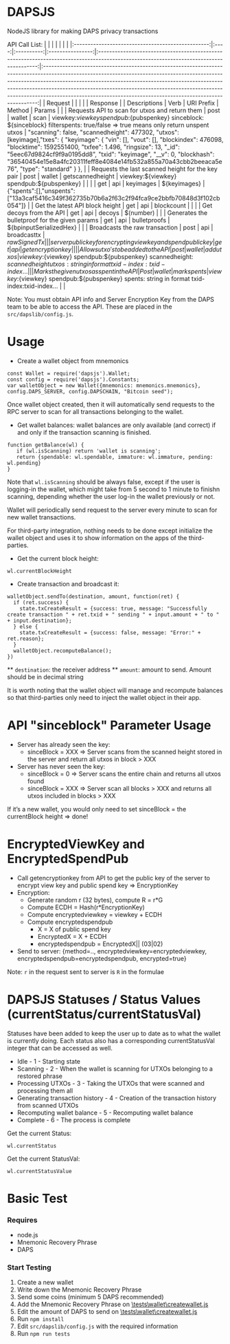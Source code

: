 # DAPSJS
NodeJS library for making DAPS privacy transactions

API Call List:
|                                                   |      |            |                  |                                                                                                                                        |                                                                                                                                                                                                                                                                                                                                                                                                      |
|:-------------------------------------------------:|:----:|:----------:|:----------------:|:--------------------------------------------------------------------------------------------------------------------------------------:|:----------------------------------------------------------------------------------------------------------------------------------------------------------------------------------------------------------------------------------------------------------------------------------------------------------------------------------------------------------------------------------------------------:|
|                      Request                      |      |            |                  |                                                                                                                                        | Response                                                                                                                                                                                                                                                                                                                                                                                             |
| Descriptions                                      | Verb | URI Prefix | Method           | Params                                                                                                                                 |                                                                                                                                                                                                                                                                                                                                                                                                      |
| Requests API to scan for utxos and return them    | post | wallet     | scan             | viewkey:${viewkey}  spendpub:${pubspenkey}  sinceblock: ${sinceblock} filterspents: true/false => true means only return unspent utxos | "scanning": false, "scannedheight": 477302,    "utxos": [keyimage],"txes": { "keyimage": {   "vin": [],   "vout": [],   "blockindex": 476098,   "blocktime": 1592551400,   "txfee": 1.496,   "ringsize": 13,   "_id": "5eec67d9824cf9f9a0195dd8",   "txid": "keyimage",   "__v": 0,   "blockhash": "36540454e15e8a4fc20311feff8e4084e14fb532a855a70a43cbb2beeaca5e76",   "type": "standard"   }   }, |
| Requests the last scanned height for the key pair | post | wallet     | getscannedheight | viewkey:${viewkey}  spendpub:${pubspenkey}                                                                                             |                                                                                                                                                                                                                                                                                                                                                                                                      |
|                                                   | get  | api        | keyimages        | ${keyimages}                                                                                                                           | {"spents":[],"unspents":["13a3caf5416c349f362735b70b6a2f63c2f94fca9ce2bbfb70848d3f102cb054"]}                                                                                                                                                                                                                                                                                                        |
| Get the latest API block height                   | get  | api        | blockcount       |                                                                                                                                        |                                                                                                                                                                                                                                                                                                                                                                                                      |
| Get decoys from the API                           | get  | api        | decoys           | $(number)                                                                                                                              |                                                                                                                                                                                                                                                                                                                                                                                                      |
| Generates the bulletproof for the given params   | get  | api        | bulletproofs     | ${bpinputSerializedHex}                                                                                                                |                                                                                                                                                                                                                                                                                                                                                                                                      |
| Broadcasts the raw transaction                    | post | api        | broadcasttx      | ${rawSignedTx}                                                                                                                         |                                                                                                                                                                                                                                                                                                                                                                                                      |
|server public key for encrypting view key and spend public key| get  | api        | getencryptionkey |                                                                                                                                        |                                                                                                                                                                                                                                                                                                                                                                                                      |
| Allows utxo's to be added to the API              | post | wallet     | addutxos         | viewkey:${viewkey} spendpub:${pubspenkey} scannedheight: ${scannedheight} utxos: string in format txid-index:txid-index...             |                                                                                                                                                                                                                                                                                                                                                                                                      |
| Marks the given utxos as spent in the API         | Post | wallet     | markspents       | viewkey:${viewkey} spendpub:${pubspenkey} spents: string in format txid-index:txid-index...                                            |                                                                                                                                                                                                                                                                                                                                                                                                      |


Note: You must obtain API info and Server Encryption Key from the DAPS team to be able to access the API. These are placed in the `src/dapslib/config.js`.

Usage
===============
* Create a wallet object from mnemonics
```
const Wallet = require('dapsjs').Wallet;
const config = require('dapsjs').Constants;
var walletObject = new Wallet({mnemonics: mnemonics.mnemonics}, config.DAPS_SERVER, config.DAPSCHAIN, "Bitcoin seed");
```

Once wallet object created, then it will automatically send requests to the RPC server to scan for all transactions belonging to the wallet.

* Get wallet balances: wallet balances are only available (and correct) if and only if the transaction scanning is finished. 
```
function getBalance(wl) {
   if (wl.isScanning) return 'wallet is scanning';
   return {spendable: wl.spendable, immature: wl.immature, pending: wl.pending}
}
```
Note that `wl.isScanning` should be always false, except if the user is logging-in the wallet, which might take from 5 second to 1 minute to finishn scanning, depending whether the user log-in the wallet previously or not.

Wallet will periodically send request to the server every minute to scan for new wallet transactions.

For third-party integration, nothing needs to be done except initialize the wallet object and uses it to show information on the apps of the third-parties.

* Get the current block height: 
```
wl.currentBlockHeight
```

* Create transaction and broadcast it:
```
walletObject.sendTo(destination, amount, function(ret) {
  if (ret.success) {
    state.txCreateResult = {success: true, message: "Successfully create transaction " + ret.txid + " sending " + input.amount + " to " + input.destination};
  } else {
    state.txCreateResult = {success: false, message: "Error:" + ret.reason};
  }
  walletObject.recomputeBalance();
})
```
   ** `destination`: the receiver address
   ** `amount`: amount to send. Amount should be in decimal string

It is worth noting that the wallet object will manage and recompute balances so that third-parties only need to inject the wallet object in their app.

API "sinceblock" Parameter Usage
===============
* Server has already seen the key:
    * sinceBlock = XXX => Server scans from the scanned height stored in the server and return all utxos in block > XXX
* Server has never seen the key:
    * sinceBlock = 0 => Server scans the entire chain and returns all utxos found
    * sinceBlock = XXX => Server scan all blocks > XXX and returns all utxos included in blocks > XXX

If it’s a new wallet, you would only need to set sinceBlock = the currentBlock height => done!

EncryptedViewKey and EncryptedSpendPub
================
* Call getencryptionkey from API to get the public key of the server to encrypt view key and public spend key => EncryptionKey
* Encryption:
    * Generate random r (32 bytes), compute R = r*G
    * Compute ECDH = Hash(r*EncryptionKey)
    * Compute encryptedviewkey = viewkey + ECDH
    * Compute encryptedspendpub
        * X = X of public spend key
        * EncryptedX = X + ECDH
        * encryptedspendpub = EncryptedX|| (03|02)
* Send to server: {method=.., encryptedviewkey=encryptedviewkey, encryptedspendpub=encryptedspendpub, encrypted=true}

Note: `r` in the request sent to server is `R` in the formulae

DAPSJS Statuses / Status Values (currentStatus/currentStatusVal)
================
Statuses have been added to keep the user up to date as to what the wallet is currently doing. Each status also has a corresponding currentStatusVal integer that can be accessed as well.
* Idle - 1 - Starting state
* Scanning - 2 - When the wallet is scanning for UTXOs belonging to a restored phrase
* Processing UTXOs - 3 - Taking the UTXOs that were scanned and processing them all
* Generating transaction history - 4 - Creation of the transaction history from scanned UTXOs
* Recomputing wallet balance - 5 - Recomputing wallet balance
* Complete - 6 - The process is complete

Get the current Status: 
```
wl.currentStatus
```
Get the current StatusVal: 
```
wl.currentStatusValue
```

Basic Test
================

### Requires
*  node.js 
*  Mnemonic Recovery Phrase
*  DAPS

### Start Testing
1. Create a new wallet
2. Write down the Mnemonic Recovery Phrase
3. Send some coins (minimum 5 DAPS recommended)
4. Add the Mnemonic Recovery Phrase on [\tests\wallet\createwallet.js](https://github.com/DAPSCoin/DAPSJS/blob/master/tests/wallet/createwallet.js#L5)
5. Edit the amount of DAPS to send on [\tests\wallet\createwallet.js](https://github.com/DAPSCoin/DAPSJS/blob/master/tests/wallet/createwallet.js#L9)
6. Run `npm install`
7. Edit `src/dapslib/config.js` with the required information
8. Run `npm run tests`
